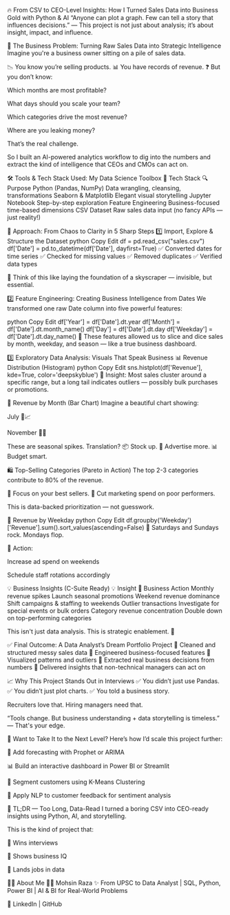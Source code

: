 🔥 From CSV to CEO-Level Insights: How I Turned Sales Data into Business Gold with Python & AI
“Anyone can plot a graph. Few can tell a story that influences decisions.”
— This project is not just about analysis; it’s about insight, impact, and influence.

📌 The Business Problem: Turning Raw Sales Data into Strategic Intelligence
Imagine you're a business owner sitting on a pile of sales data.

📉 You know you’re selling products.
📊 You have records of revenue.
❓ But you don’t know:

Which months are most profitable?

What days should you scale your team?

Which categories drive the most revenue?

Where are you leaking money?

That’s the real challenge.

So I built an AI-powered analytics workflow to dig into the numbers and extract the kind of intelligence that CEOs and CMOs can act on.

🛠️ Tools & Tech Stack Used: My Data Science Toolbox
🚀 Tech Stack	🔍 Purpose
Python (Pandas, NumPy)	Data wrangling, cleansing, transformations
Seaborn & Matplotlib	Elegant visual storytelling
Jupyter Notebook	Step-by-step exploration
Feature Engineering	Business-focused time-based dimensions
CSV Dataset	Raw sales data input (no fancy APIs — just reality!)

🧠 Approach: From Chaos to Clarity in 5 Sharp Steps
1️⃣ Import, Explore & Structure the Dataset
python
Copy
Edit
df = pd.read_csv("sales.csv")
df['Date'] = pd.to_datetime(df['Date'], dayfirst=True)
✅ Converted dates for time series
✅ Checked for missing values
✅ Removed duplicates
✅ Verified data types

🧭 Think of this like laying the foundation of a skyscraper — invisible, but essential.

2️⃣ Feature Engineering: Creating Business Intelligence from Dates
We transformed one raw Date column into five powerful features:

python
Copy
Edit
df['Year'] = df['Date'].dt.year
df['Month'] = df['Date'].dt.month_name()
df['Day'] = df['Date'].dt.day
df['Weekday'] = df['Date'].dt.day_name()
🔧 These features allowed us to slice and dice sales by month, weekday, and season — like a true business dashboard.

3️⃣ Exploratory Data Analysis: Visuals That Speak Business
📊 Revenue Distribution (Histogram)
python
Copy
Edit
sns.histplot(df['Revenue'], kde=True, color='deepskyblue')
🧠 Insight: Most sales cluster around a specific range, but a long tail indicates outliers — possibly bulk purchases or promotions.

📅 Revenue by Month (Bar Chart)
Imagine a beautiful chart showing:

July 💸📈

November 🚀🔥

These are seasonal spikes. Translation?
📦 Stock up.
📢 Advertise more.
📊 Budget smart.

🛍️ Top-Selling Categories (Pareto in Action)
The top 2-3 categories contribute to 80% of the revenue.

📌 Focus on your best sellers.
📌 Cut marketing spend on poor performers.

This is data-backed prioritization — not guesswork.

📆 Revenue by Weekday
python
Copy
Edit
df.groupby('Weekday')['Revenue'].sum().sort_values(ascending=False)
📌 Saturdays and Sundays rock. Mondays flop.

💼 Action:

Increase ad spend on weekends

Schedule staff rotations accordingly

💡 Business Insights (C-Suite Ready)
💡 Insight	💼 Business Action
Monthly revenue spikes	Launch seasonal promotions
Weekend revenue dominance	Shift campaigns & staffing to weekends
Outlier transactions	Investigate for special events or bulk orders
Category revenue concentration	Double down on top-performing categories

This isn't just data analysis. This is strategic enablement. 🎯

✅ Final Outcome: A Data Analyst’s Dream Portfolio Project
🔹 Cleaned and structured messy sales data
🔹 Engineered business-focused features
🔹 Visualized patterns and outliers
🔹 Extracted real business decisions from numbers
🔹 Delivered insights that non-technical managers can act on

📈 Why This Project Stands Out in Interviews
✅ You didn’t just use Pandas.
✅ You didn’t just plot charts.
✅ You told a business story.

Recruiters love that. Hiring managers need that.

“Tools change. But business understanding + data storytelling is timeless.” — That's your edge.

🚀 Want to Take It to the Next Level?
Here’s how I’d scale this project further:

🔮 Add forecasting with Prophet or ARIMA

📊 Build an interactive dashboard in Power BI or Streamlit

🧠 Segment customers using K-Means Clustering

💬 Apply NLP to customer feedback for sentiment analysis

🔗 TL;DR — Too Long, Data-Read
I turned a boring CSV into CEO-ready insights using Python, AI, and storytelling.

This is the kind of project that:

🚀 Wins interviews

🧠 Shows business IQ

💼 Lands jobs in data

🙋‍♂️ About Me
👨‍💻 Mohsin Raza
✨ From UPSC to Data Analyst | SQL, Python, Power BI | AI & BI for Real-World Problems

🔗 LinkedIn | GitHub
